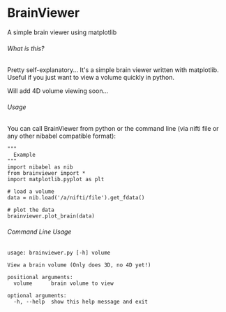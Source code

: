 # BrainViewer
A simple brain viewer using matplotlib

###### What is this?
Pretty self-explanatory... It's a simple brain viewer written
with matplotlib. Useful if you just want to view a volume quickly
in python.

Will add 4D volume viewing soon...

###### Usage

You can call BrainViewer from python or the command line (via nifti file or any other nibabel compatible format):

```
"""
  Example
"""
import nibabel as nib
from brainviewer import *
import matplotlib.pyplot as plt

# load a volume
data = nib.load('/a/nifti/file').get_fdata()

# plot the data
brainviewer.plot_brain(data)

```

###### Command Line Usage
```
usage: brainviewer.py [-h] volume

View a brain volume (Only does 3D, no 4D yet!)

positional arguments:
  volume      brain volume to view

optional arguments:
  -h, --help  show this help message and exit
```
